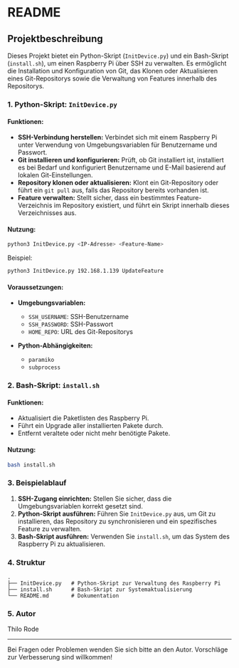 # README

## Projektbeschreibung
Dieses Projekt bietet ein Python-Skript (`InitDevice.py`) und ein Bash-Skript (`install.sh`), um einen Raspberry Pi über SSH zu verwalten. Es ermöglicht die Installation und Konfiguration von Git, das Klonen oder Aktualisieren eines Git-Repositorys sowie die Verwaltung von Features innerhalb des Repositorys.

### 1. Python-Skript: `InitDevice.py`
#### Funktionen:
- **SSH-Verbindung herstellen:** Verbindet sich mit einem Raspberry Pi unter Verwendung von Umgebungsvariablen für Benutzername und Passwort.
- **Git installieren und konfigurieren:** Prüft, ob Git installiert ist, installiert es bei Bedarf und konfiguriert Benutzername und E-Mail basierend auf lokalen Git-Einstellungen.
- **Repository klonen oder aktualisieren:** Klont ein Git-Repository oder führt ein `git pull` aus, falls das Repository bereits vorhanden ist.
- **Feature verwalten:** Stellt sicher, dass ein bestimmtes Feature-Verzeichnis im Repository existiert, und führt ein Skript innerhalb dieses Verzeichnisses aus.

#### Nutzung:
```bash
python3 InitDevice.py <IP-Adresse> <Feature-Name>
```
Beispiel:
```bash
python3 InitDevice.py 192.168.1.139 UpdateFeature
```

#### Voraussetzungen:
- **Umgebungsvariablen:**
  - `SSH_USERNAME`: SSH-Benutzername
  - `SSH_PASSWORD`: SSH-Passwort
  - `HOME_REPO`: URL des Git-Repositorys

- **Python-Abhängigkeiten:**
  - `paramiko`
  - `subprocess`

### 2. Bash-Skript: `install.sh`
#### Funktionen:
- Aktualisiert die Paketlisten des Raspberry Pi.
- Führt ein Upgrade aller installierten Pakete durch.
- Entfernt veraltete oder nicht mehr benötigte Pakete.

#### Nutzung:
```bash
bash install.sh
```

### 3. Beispielablauf
1. **SSH-Zugang einrichten:** Stellen Sie sicher, dass die Umgebungsvariablen korrekt gesetzt sind.
2. **Python-Skript ausführen:** Führen Sie `InitDevice.py` aus, um Git zu installieren, das Repository zu synchronisieren und ein spezifisches Feature zu verwalten.
3. **Bash-Skript ausführen:** Verwenden Sie `install.sh`, um das System des Raspberry Pi zu aktualisieren.

### 4. Struktur
```
.
├── InitDevice.py   # Python-Skript zur Verwaltung des Raspberry Pi
├── install.sh      # Bash-Skript zur Systemaktualisierung
└── README.md       # Dokumentation
```

### 5. Autor
Thilo Rode

---
Bei Fragen oder Problemen wenden Sie sich bitte an den Autor. Vorschläge zur Verbesserung sind willkommen!

